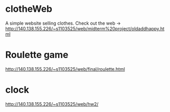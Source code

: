 # clotheWeb
A simple website selling clothes.
Check out the web -> http://140.138.155.226/~s1103525/web/midterm%20project/oldaddhappy.html
# Roulette game
http://140.138.155.226/~s1103525/web/final/roulette.html
# clock
http://140.138.155.226/~s1103525/web/hw2/
